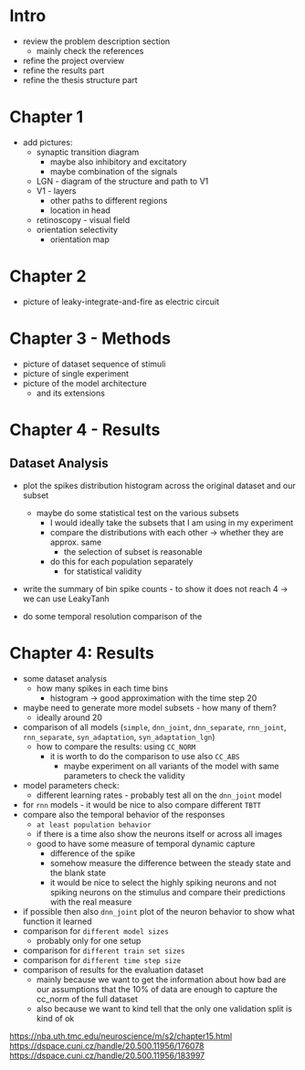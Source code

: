 # Intro
- review the problem description section
    - mainly check the references
- refine the project overview
- refine the results part
- refine the thesis structure part

# Chapter 1
- add pictures:
    - synaptic transition diagram
        - maybe also inhibitory and excitatory
        - maybe combination of the signals
    - LGN - diagram of the structure and path to V1
    - V1 - layers
        - other paths to different regions
        - location in head
    - retinoscopy - visual field
    - orientation selectivity
        - orientation map

# Chapter 2
- picture of leaky-integrate-and-fire as electric circuit


# Chapter 3 - Methods
- picture of dataset sequence of stimuli
- picture of single experiment
- picture of the model architecture
    - and its extensions

# Chapter 4 - Results

## Dataset Analysis
- plot the spikes distribution histogram across the original dataset and our subset
    - maybe do some statistical test on the various subsets
        - I would ideally take the subsets that I am using in my experiment
        - compare the distributions with each other -> whether they are approx. same
            - the selection of subset is reasonable
        - do this for each population separately
            - for statistical validity
- write the summary of bin spike counts - to show it does not reach 4 -> we can use LeakyTanh

- do some temporal resolution comparison of the 





# Chapter 4: Results
- some dataset analysis
    - how many spikes in each time bins
        - histogram -> good approximation with the time step 20
- maybe need to generate more model subsets - how many of them?
    - ideally around 20
- comparison of all models (`simple`, `dnn_joint`, `dnn_separate`, `rnn_joint`, `rnn_separate`, `syn_adaptation`, `syn_adaptation_lgn`)
    - how to compare the results: using `CC_NORM`
        - it is worth to do the comparison to use also `CC_ABS`
            - maybe experiment on all variants of the model with same parameters to check the validity
- model parameters check:
    - different learning rates - probably test all on the `dnn_joint` model
- for `rnn` models - it would be nice to also compare different `TBTT`
- compare also the temporal behavior of the responses
    - `at least population behavior`
    - if there is a time also show the neurons itself or across all images
    - good to have some measure of temporal dynamic capture
        - difference of the spike
        - somehow measure the difference between the steady state and the blank state
        - it would be nice to select the highly spiking neurons and not spiking neurons on the stimulus and compare their predictions with the real measure
- if possible then also `dnn_joint` plot of the neuron behavior to show what function it learned
- comparison for `different model sizes`
    - probably only for one setup
- comparison for `different train set sizes`
- comparison for `different time step size`
- comparison of results for the evaluation dataset
    - mainly because we want to get the information about how bad are our assumptions that the 10% of data are enough to capture the cc_norm of the full dataset
    - also because we want to kind tell that the only one validation split is kind of ok






https://nba.uth.tmc.edu/neuroscience/m/s2/chapter15.html
https://dspace.cuni.cz/handle/20.500.11956/176078
https://dspace.cuni.cz/handle/20.500.11956/183997

